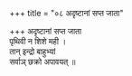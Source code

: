 +++
title = "०८ अदृष्टानां सप्त जाता"

+++
अदृष्टानां सप्त जाता  
पृथिवी न शिशे मही ।  
तान् इन्द्रो बाहुभ्यां  
सर्वाञ् छक्रो अपावयत् ॥